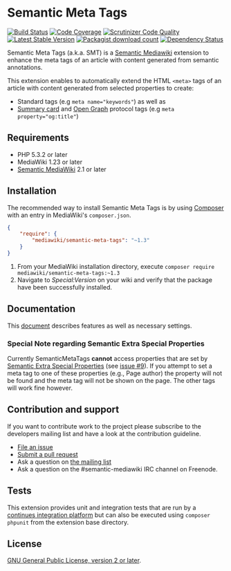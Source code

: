 # Semantic Meta Tags

[![Build Status](https://secure.travis-ci.org/SemanticMediaWiki/SemanticMetaTags.svg?branch=master)](http://travis-ci.org/SemanticMediaWiki/SemanticMetaTags)
[![Code Coverage](https://scrutinizer-ci.com/g/SemanticMediaWiki/SemanticMetaTags/badges/coverage.png?b=master)](https://scrutinizer-ci.com/g/SemanticMediaWiki/SemanticMetaTags/?branch=master)
[![Scrutinizer Code Quality](https://scrutinizer-ci.com/g/SemanticMediaWiki/SemanticMetaTags/badges/quality-score.png?b=master)](https://scrutinizer-ci.com/g/SemanticMediaWiki/SemanticMetaTags/?branch=master)
[![Latest Stable Version](https://poser.pugx.org/mediawiki/semantic-meta-tags/version.png)](https://packagist.org/packages/mediawiki/semantic-meta-tags)
[![Packagist download count](https://poser.pugx.org/mediawiki/semantic-meta-tags/d/total.png)](https://packagist.org/packages/mediawiki/semantic-meta-tags)
[![Dependency Status](https://www.versioneye.com/php/mediawiki:semantic-meta-tags/badge.png)](https://www.versioneye.com/php/mediawiki:semantic-meta-tags)

Semantic Meta Tags (a.k.a. SMT) is a [Semantic Mediawiki][smw] extension to enhance
the meta tags of an article with content generated from semantic annotations.

This extension enables to automatically extend the HTML `<meta>` tags of an article
with content generated from selected properties to create:

- Standard tags (e.g `meta name="keywords"`) as well as
- [Summary card][tw] and [Open Graph][opg] protocol tags (e.g `meta property="og:title"`)

## Requirements

- PHP 5.3.2 or later
- MediaWiki 1.23 or later
- [Semantic MediaWiki][smw] 2.1 or later

## Installation

The recommended way to install Semantic Meta Tags is by using [Composer][composer] with an entry in MediaWiki's `composer.json`.

```json
{
	"require": {
		"mediawiki/semantic-meta-tags": "~1.3"
	}
}
```
1. From your MediaWiki installation directory, execute
   `composer require mediawiki/semantic-meta-tags:~1.3`
2. Navigate to _Special:Version_ on your wiki and verify that the package
   have been successfully installed.

## Documentation

This [document](docs/README.md) describes features as well as necessary settings.

### Special Note regarding Semantic Extra Special Properties

Currently SemanticMetaTags **cannot** access properties that are set by [Semantic Extra Special Properties](https://github.com/SemanticMediaWiki/SemanticExtraSpecialProperties) (see [issue #9](https://github.com/SemanticMediaWiki/SemanticMetaTags/issues/9)). If you attempt to set a meta tag to one of these properties (e.g., Page author) the property will not be found and the meta tag will not be shown on the page. The other tags will work fine however.

## Contribution and support

If you want to contribute work to the project please subscribe to the developers mailing list and
have a look at the contribution guideline.

* [File an issue](https://github.com/SemanticMediaWiki/SemanticMetaTags/issues)
* [Submit a pull request](https://github.com/SemanticMediaWiki/SemanticMetaTags/pulls)
* Ask a question on [the mailing list](https://semantic-mediawiki.org/wiki/Mailing_list)
* Ask a question on the #semantic-mediawiki IRC channel on Freenode.

## Tests

This extension provides unit and integration tests that are run by a [continues integration platform][travis]
but can also be executed using `composer phpunit` from the extension base directory.

## License

[GNU General Public License, version 2 or later][gpl-licence].

[smw]: https://github.com/SemanticMediaWiki/SemanticMediaWiki
[contributors]: https://github.com/SemanticMediaWiki/SemanticMetaTags/graphs/contributors
[travis]: https://travis-ci.org/SemanticMediaWiki/SemanticMetaTags
[gpl-licence]: https://www.gnu.org/copyleft/gpl.html
[composer]: https://getcomposer.org/
[opg]: http://ogp.me/
[tw]: https://dev.twitter.com/cards/types/summary

